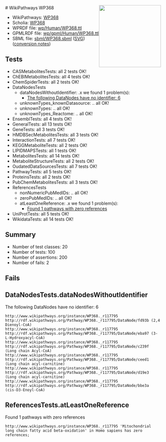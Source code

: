 <img style="float: right; width: 200px" src="../logo.png" />
# WikiPathways WP368

* WikiPathways: [WP368](https://identifiers.org/wikipathways:WP368)
* Scholia: [WP368](https://scholia.toolforge.org/wikipathways/WP368)
* WPRDF file: [wp/Human/WP368.ttl](../wp/Human/WP368.ttl)
* GPMLRDF file: [wp/gpml/Human/WP368.ttl](../wp/gpml/Human/WP368.ttl)
* SBML file: [sbml/WP368.sbml](../sbml/WP368.sbml) ([SVG](../sbml/WP368.svg)) ([conversion notes](../sbml/WP368.txt))

## Tests
* CASMetabolitesTests: all 2 tests OK!
* ChEBIMetabolitesTests: all 4 tests OK!
* ChemSpiderTests: all 2 tests OK!
* DataNodesTests
    * dataNodesWithoutIdentifier: .x we found 1 problem(s):
        * [The following DataNodes have no identifier: 6](#d2d32fa5)
    * unknownTypes_knownDatasource: .. all OK!
    * unknownTypes: .. all OK!
    * unknownTypes_Reactome: .. all OK!
* EnsemblTests: all 4 tests OK!
* GeneralTests: all 13 tests OK!
* GeneTests: all 3 tests OK!
* HMDBSecMetabolitesTests: all 3 tests OK!
* InteractionTests: all 7 tests OK!
* KEGGMetaboliteTests: all 2 tests OK!
* LIPIDMAPSTests: all 1 tests OK!
* MetabolitesTests: all 14 tests OK!
* MetaboliteStructureTests: all 2 tests OK!
* OudatedDataSourcesTests: all 7 tests OK!
* PathwayTests: all 5 tests OK!
* ProteinsTests: all 2 tests OK!
* PubChemMetabolitesTests: all 3 tests OK!
* ReferencesTests
    * nonNumericPubMedIDs: .. all OK!
    * zeroPubMedIDs: .. all OK!
    * atLeastOneReference: .x we found 1 problem(s):
        * [Found 1 pathways with zero references](#35eb778e)
* UniProtTests: all 5 tests OK!
* WikidataTests: all 14 tests OK!


## Summary

* Number of test classes: 20
* Number of tests: 100
* Number of assertions: 200
* Number of fails: 2

## Fails

<a name="d2d32fa5" />

## DataNodesTests.dataNodesWithoutIdentifier

The following DataNodes have no identifier: 6
```
http://www.wikipathways.org/instance/WP368._r117795 http://rdf.wikipathways.org/Pathway/WP368._r117795/DataNode/fd93b (2,4 Dienoyl-CoA)
http://www.wikipathways.org/instance/WP368._r117795 http://rdf.wikipathways.org/Pathway/WP368._r117795/DataNode/eba97 (3-L-Hydroxyacyl-CoA)
http://www.wikipathways.org/instance/WP368._r117795 http://rdf.wikipathways.org/Pathway/WP368._r117795/DataNode/c239f (Long chain Acyl-CoA)
http://www.wikipathways.org/instance/WP368._r117795 http://rdf.wikipathways.org/Pathway/WP368._r117795/DataNode/ceed1 (Long chain acyl-carnitine)
http://www.wikipathways.org/instance/WP368._r117795 http://rdf.wikipathways.org/Pathway/WP368._r117795/DataNode/d19e3 (Long chain acyl-carnitine)
http://www.wikipathways.org/instance/WP368._r117795 http://rdf.wikipathways.org/Pathway/WP368._r117795/DataNode/bbe3a (cis-D3-Enoyl-CoA)
```

<a name="35eb778e" />

## ReferencesTests.atLeastOneReference

Found 1 pathways with zero references
```
http://www.wikipathways.org/instance/WP368._r117795 'Mitochondrial long chain fatty acid beta-oxidation' in Homo sapiens has zero references; 
```

